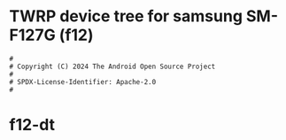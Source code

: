 # TWRP device tree for samsung SM-F127G (f12)

```
#
# Copyright (C) 2024 The Android Open Source Project
#
# SPDX-License-Identifier: Apache-2.0
#
```
# f12-dt
